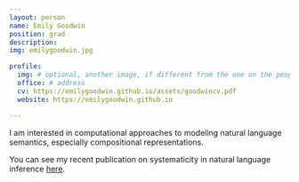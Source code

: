 ```yaml
---
layout: person
name: Emily Goodwin
position: grad
description:
img: emilygoodwin.jpg

profile:
  img: # optional, another image, if different from the one on the people page
  office: # address
  cv: https://emilygoodwin.github.io/assets/goodwincv.pdf
  website: https://emilygoodwin.github.io

---
```


I am interested in computational approaches to modeling natural language semantics, especially compositional representations.

You can see my recent publication on systematicity in natural language inference [here](https://arxiv.org/abs/2005.04315).